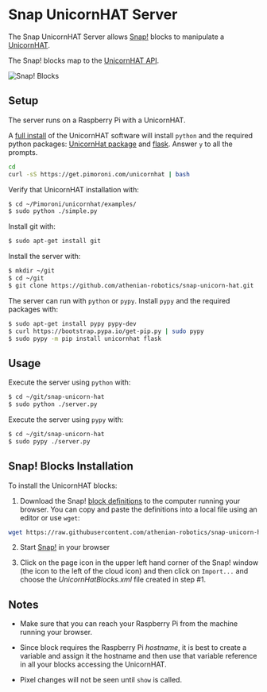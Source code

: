 # Snap UnicornHAT Server

The Snap UnicornHAT Server allows [Snap!](http://snap.berkeley.edu) blocks to manipulate
a [UnicornHAT](https://shop.pimoroni.com/products/unicorn-hat).

The Snap! blocks map to the [UnicornHAT API](http://docs.pimoroni.com/unicornhat/).
 
![Snap! Blocks](https://github.com/athenian-robotics/snap-unicorn-hat/raw/master/docs/snap-blocks.png "Snap! Blocks")


## Setup

The server runs on a Raspberry Pi with a UnicornHAT. 
 
A [full install](https://github.com/pimoroni/unicorn-hat) of the UnicornHAT software will install
`python` and the required python packages: [UnicornHat package](https://github.com/pimoroni/unicorn-hat)
and [flask](http://flask.pocoo.org). Answer `y` to all the prompts.

```bash
cd 
curl -sS https://get.pimoroni.com/unicornhat | bash
```

Verify that UnicornHAT installation with:
```bash
$ cd ~/Pimoroni/unicornhat/examples/
$ sudo python ./simple.py
```

Install git with:
```bash
$ sudo apt-get install git
```

Install the server with:
```bash
$ mkdir ~/git
$ cd ~/git
$ git clone https://github.com/athenian-robotics/snap-unicorn-hat.git
```

The server can run with `python` or `pypy`. Install `pypy` and the required packages with: 
```bash
$ sudo apt-get install pypy pypy-dev
$ curl https://bootstrap.pypa.io/get-pip.py | sudo pypy
$ sudo pypy -m pip install unicornhat flask
```

## Usage

Execute the server using `python` with:
```bash
$ cd ~/git/snap-unicorn-hat
$ sudo python ./server.py
```

Execute the server using `pypy` with:
```bash
$ cd ~/git/snap-unicorn-hat
$ sudo pypy ./server.py
```

## Snap! Blocks Installation

To install the UnicornHAT blocks:
 
1) Download the Snap!
[block definitions](https://raw.githubusercontent.com/athenian-robotics/snap-unicorn-hat/master/snap/UnicornHatBlocks.xml) 
to the computer running your browser. You can copy and paste the definitions into a local file using an editor or use 
`wget`:
 
```bash
wget https://raw.githubusercontent.com/athenian-robotics/snap-unicorn-hat/master/snap/UnicornHatBlocks.xml
```

2) Start [Snap!](http://snap.berkeley.edu/snapsource/snap.html) in your browser

3) Click on the page icon in the upper left hand corner of the Snap! window (the icon to the left of the cloud icon)
and then click on `Import...` and choose the *UnicornHatBlocks.xml* file created in step #1.

## Notes

* Make sure that you can reach your Raspberry Pi from the machine running your browser.

* Since block requires the Raspberry Pi *hostname*, it is best to create a variable 
and assign it the hostname and then use that variable reference in all your blocks accessing the UnicornHAT.

* Pixel changes will not be seen until `show` is called.

